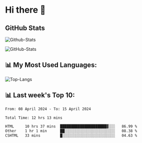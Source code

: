 # Hi there 👋

## GitHub Stats
![Github-Stats](https://github-readme-stats-sigma-five.vercel.app/api?username=ltorson&show_icons=true&theme=radical&count_private=true)

![GitHub-Stats](https://github-readme-stats.vercel.app/api/wakatime?username=LeeTorson&theme=synthwave&size_weight=0.5&count_weight=0.5&title_color=36F9F6&langs_count=10&count_private=true)

## 📊 My Most Used Languages:
![Top-Langs](https://github-readme-stats-sigma-five.vercel.app/api/top-langs/?username=LTorson&layout=compact&langs_count=10)


## 📊 Last week's Top 10:
<!--START_SECTION:waka-->

```txt
From: 08 April 2024 - To: 15 April 2024

Total Time: 12 hrs 13 mins

HTML     10 hrs 37 mins  █████████████████████▓░░░   86.99 %
Other    1 hr 1 min      ██░░░░░░░░░░░░░░░░░░░░░░░   08.38 %
CSHTML   33 mins         █░░░░░░░░░░░░░░░░░░░░░░░░   04.63 %
```

<!--END_SECTION:waka-->
